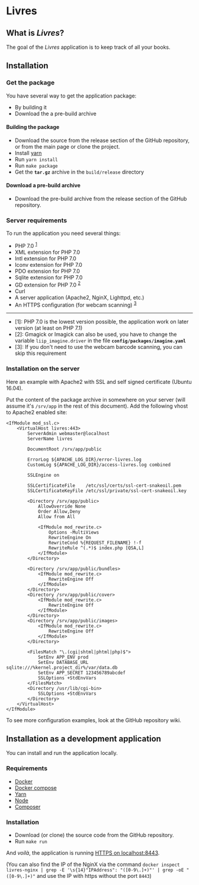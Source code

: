 # Livres

## What is _Livres_?

The goal of the _Livres_ application is to keep track of all your books.

## Installation

### Get the package

You have several way to get the application package:
 - By building it
 - Download the a pre-build archive

#### Building the package

 - Download the source from the release section of the GitHub repository, or from the main page or clone the project.
 - Install [yarn](https://yarnpkg.com/fr/docs/install)
 - Run `yarn install`
 - Run `make package`
 - Get the **`tar.gz`** archive in the `build/release` directory

#### Download a pre-build archive

 - Download the pre-build archive from the release section of the GitHub repository.

### Server requirements

To run the application you need several things:

 - PHP 7.0 <sup>[1](#req-1)</sup>
 - XML extension for PHP 7.0
 - Intl extension for PHP 7.0
 - Iconv extension for PHP 7.0
 - PDO extension for PHP 7.0
 - Sqlite extension for PHP 7.0
 - GD extension for PHP 7.0 <sup>[2](#req-2)</sup>
 - Curl
 - A server application (Apache2, NginX, Lighttpd, etc.)
 - An HTTPS configuration (for webcam scanning) <sup>[3](#req-3)</sup>

----

 - <a name="req-1">[1]</a>: PHP 7.0 is the lowest version possible, the application work on later version (at least on PHP 7.1)
 - <a name="req-2">[2]</a>: Gmagick or Imagick can also be used, you have to change the variable `liip_imagine.driver`
 in the file **`config/packages/imagine.yaml`**
 - <a name="req-2">[3]</a>: If you don't need to use the webcam barcode scanning, you can skip this requirement

### Installation on the server

Here an example with Apache2 with SSL and self signed certificate (Ubuntu 16.04).

Put the content of the package archive in somewhere on your server (will assume it's `/srv/app` in the rest of this document).
Add the following vhost to Apache2 enabled site:

```
<IfModule mod_ssl.c>
    <VirtualHost livres:443>
        ServerAdmin webmaster@localhost
        ServerName livres

        DocumentRoot /srv/app/public

        ErrorLog ${APACHE_LOG_DIR}/error-livres.log
        CustomLog ${APACHE_LOG_DIR}/access-livres.log combined

        SSLEngine on

        SSLCertificateFile    /etc/ssl/certs/ssl-cert-snakeoil.pem
        SSLCertificateKeyFile /etc/ssl/private/ssl-cert-snakeoil.key

        <Directory /srv/app/public>
            AllowOverride None
            Order Allow,Deny
            Allow from All

            <IfModule mod_rewrite.c>
                Options -MultiViews
                RewriteEngine On
                RewriteCond %{REQUEST_FILENAME} !-f
                RewriteRule ^(.*)$ index.php [QSA,L]
            </IfModule>
        </Directory>

        <Directory /srv/app/public/bundles>
            <IfModule mod_rewrite.c>
                RewriteEngine Off
            </IfModule>
        </Directory>
        <Directory /srv/app/public/cover>
            <IfModule mod_rewrite.c>
                RewriteEngine Off
            </IfModule>
        </Directory>
        <Directory /srv/app/public/images>
            <IfModule mod_rewrite.c>
                RewriteEngine Off
            </IfModule>
        </Directory>

        <FilesMatch "\.(cgi|shtml|phtml|php)$">
            SetEnv APP_ENV prod
            SetEnv DATABASE_URL sqlite:///%kernel.project_dir%/var/data.db
            SetEnv APP_SECRET 123456789abcdef
            SSLOptions +StdEnvVars
        </FilesMatch>
        <Directory /usr/lib/cgi-bin>
            SSLOptions +StdEnvVars
        </Directory>
    </VirtualHost>
</IfModule>
```

To see more configuration examples, look at the GitHub repository wiki.

## Installation as a development application

You can install and run the application locally.

### Requirements

 - [Docker](https://docs.docker.com/install/)
 - [Docker compose](https://docs.docker.com/compose/install/)
 - [Yarn](https://yarnpkg.com/fr/docs/install)
 - [Node](https://nodejs.org/en/download/)
 - [Composer](https://getcomposer.org/download/)

### Installation

 - Download (or clone) the source code from the GitHub repository.
 - Run `make run`

And _voilà_, the application is running [HTTPS on localhost:8443](https://localhost:8443).

(You can also find the IP of the NginX via the command
`docker inspect livres-nginx | grep -E '\s{14}"IPAddress": "([0-9\.]+)"' | grep -oE "([0-9\.]+)"`
and use the IP with https without the port `8443`)